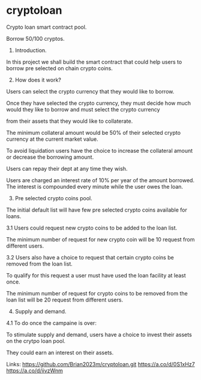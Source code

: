 # cryptoloan
Crypto loan smart contract pool.

Borrow 50/100 cryptos.


 

1.  Introduction.

In this project we shall build the smart contract that could help users to borrow pre selected on chain crypto coins.

 

2. How does it work?

Users can select the crypto currency that they would like to borrow.

Once they have selected the crypto currency, they must decide how much would they like to borrow and must select the crypto currency

from their assets that they would like to collaterate.

The minimum collateral amount would be 50% of their selected crypto currency at the current market value.

To avoid liquidation users have the choice to increase the collateral amount or decrease the borrowing amount.

Users can repay their dept at any time they wish.

Users are charged an interest rate of 10% per year of the amount borrowed. The interest is compounded every minute while the user owes the loan.

 



3.  Pre selected crypto coins pool.

The initial default list will have few pre selected crypto coins available for loans.

3.1 Users could request new crypto coins to be added to the loan list.

The minimum number of request for new crypto coin will be 10 request from different users.

3.2 Users also have a choice to request that certain crypto coins be removed from the loan list.

To qualify for this request a user must have used the loan facility at least once.

The minimum number of request for crypto coins to be removed from the loan list will be 20 request from different users.

 

 4. Supply and demand.

4.1 To do once the campaine is over:

To stimulate supply and demand, users have a choice to invest their assets on the crytpo loan pool.

They could earn an interest on their assets.



Links:
https://github.com/Brian2023m/cryptoloan.git
https://a.co/d/0S1xHz7
https://a.co/d/iivzWnm
 

 



 

 

 

 

 

